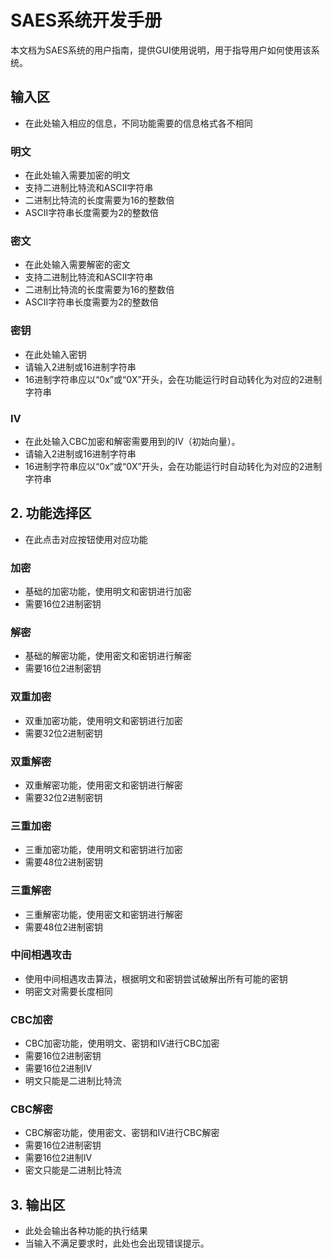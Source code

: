 # SAES系统开发手册

本文档为SAES系统的用户指南，提供GUI使用说明，用于指导用户如何使用该系统。

## 输入区
- 在此处输入相应的信息，不同功能需要的信息格式各不相同

### 明文

- 在此处输入需要加密的明文
- 支持二进制比特流和ASCII字符串
- 二进制比特流的长度需要为16的整数倍
- ASCII字符串长度需要为2的整数倍


### 密文

- 在此处输入需要解密的密文
- 支持二进制比特流和ASCII字符串
- 二进制比特流的长度需要为16的整数倍
- ASCII字符串长度需要为2的整数倍

### 密钥

- 在此处输入密钥
- 请输入2进制或16进制字符串
- 16进制字符串应以“0x”或“0X”开头，会在功能运行时自动转化为对应的2进制字符串

### IV

- 在此处输入CBC加密和解密需要用到的IV（初始向量）。
- 请输入2进制或16进制字符串
- 16进制字符串应以“0x”或“0X”开头，会在功能运行时自动转化为对应的2进制字符串


## 2. 功能选择区
- 在此点击对应按钮使用对应功能

### 加密

- 基础的加密功能，使用明文和密钥进行加密
- 需要16位2进制密钥

### 解密

- 基础的解密功能，使用密文和密钥进行解密
- 需要16位2进制密钥
  
### 双重加密

- 双重加密功能，使用明文和密钥进行加密
- 需要32位2进制密钥

### 双重解密

- 双重解密功能，使用密文和密钥进行解密
- 需要32位2进制密钥

### 三重加密

- 三重加密功能，使用明文和密钥进行加密
- 需要48位2进制密钥

### 三重解密

- 三重解密功能，使用密文和密钥进行解密
- 需要48位2进制密钥

### 中间相遇攻击

- 使用中间相遇攻击算法，根据明文和密钥尝试破解出所有可能的密钥
- 明密文对需要长度相同

### CBC加密

- CBC加密功能，使用明文、密钥和IV进行CBC加密
- 需要16位2进制密钥
- 需要16位2进制IV
- 明文只能是二进制比特流

### CBC解密

- CBC解密功能，使用密文、密钥和IV进行CBC解密
- 需要16位2进制密钥
- 需要16位2进制IV
- 密文只能是二进制比特流


## 3. 输出区
- 此处会输出各种功能的执行结果
- 当输入不满足要求时，此处也会出现错误提示。



